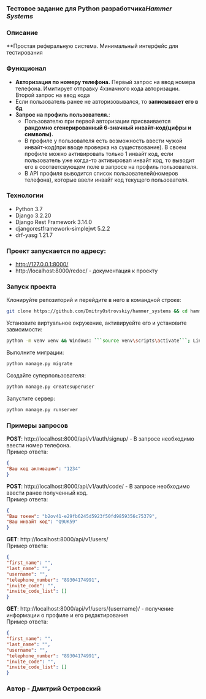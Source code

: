 ### **Тестовое задание для Python разработчика**_Hammer Systems_

### Описание

**Простая реферальную система. Минимальный интерфейс для тестирования
 
### Функционал

- **Авторизация по номеру телефона.** Первый запрос на ввод номера телефона. Имитирует отправку 4хзначного кода авторизации. Второй запрос на ввод кода
- Если пользователь ранее не авторизовывался, то **записыввает его в бд**
- **Запрос на профиль пользователя.**: 
  * Пользователю при первой авторизации присваивается **рандомно сгенерированный 6-значный инвайт-код(цифры и символы).**
  * В профиле у пользователя есть возможность ввести чужой инвайт-код(при вводе проверка на существование). В своем профиле можно активировать только 1 инвайт код, если пользователь уже когда-то активировал инвайт код, то выводит его в соответсвующем поле в запросе на профиль пользователя.
  * В API профиля выводится список пользователей(номеров телефона), которые ввели инвайт код текущего пользователя.


### Технологии

- Python 3.7
- Django 3.2.20
- Django Rest Framework 3.14.0
- djangorestframework-simplejwt 5.2.2
- drf-yasg 1.21.7

### Проект запускается по адресу:

- http://127.0.0.1:8000/
- http://localhost:8000/redoc/ - документация к проекту

### Запуск проекта

Клонируйте репозиторий и перейдите в него в командной строке:
```sh
git clone https://github.com/DmitryOstrovskiy/hammer_systems && cd hammer_systems
```
Установите виртуальное окружение, активируейте его и установите зависимости:
```sh
python -m venv venv && Windows: ```source venv\scripts\activate```; Linux/Mac: ```sorce venv/bin/activate``` && pip install -r requirements.txt
```
Выполните миграции:
```sh
python manage.py migrate
```
Создайте суперпользователя:
```sh
python manage.py createsuperuser
```
Запустите сервер:
```sh
python manage.py runserver
```

### Примеры запросов

**POST**: http://localhost:8000/api/v1/auth/signup/ - В запросе необходимо ввести номер телефона.  
Пример ответа:
```json
{
"Ваш код активации": "1234"
}
```

**POST**: http://localhost:8000/api/v1/auth/code/ - В запросе необходимо ввести ранее полученный код.    
Пример ответа:
```json
{
"Ваш токен": "b2ov41-e29fb6245d5923f50fd9859356c75379",
"Ваш инвайт код": "Q9UK59"
}
```

**GET**:  http://localhost:8000/api/v1/users/  
Пример ответа:
```json
{
"first_name": "",
"last_name": "",
"username": "",
"telephone_number": "89304174991",
"invite_code": "",
"invite_code_list": []
}
```

**GET**:  http://localhost:8000/api/v1/users/{username}/ - получение информации о профиле и его редактирования  
Пример ответа:
```json
{
"first_name": "",
"last_name": "",
"username": "",
"telephone_number": "89304174991",
"invite_code": "",
"invite_code_list": []
}
```


### Автор - Дмитрий Островский

